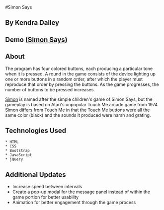 #Simon Says
## By Kendra Dalley

## Demo ([Simon Says](https://kendradalley.github.io/simon-says/))

## About

The program has four colored buttons, each producing a particular tone when it is pressed. A round in the game consists of the device lighting up one or more buttons in a random order, after which the player must reproduce that order by pressing the buttons. As the game progresses, the number of buttons to be pressed increases.

[Simon](https://en.wikipedia.org/wiki/Simon_(game)) is named after the simple children's game of Simon Says, but the gameplay is based on Atari's unpopular Touch Me arcade game from 1974. Simon differs from Touch Me in that the Touch Me buttons were all the same color (black) and the sounds it produced were harsh and grating.

## Technologies Used

    * HTML
    * CSS
    * Bootstrap
    * JavaScript
    * jQuery


## Additional Updates
* Increase speed between intervals
* Create a pop-up modal for the message panel instead of within the game portion for better usability
* Animation for better engagement through the game process
